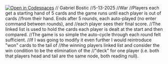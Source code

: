 [![Open in Codespaces](https://classroom.github.com/assets/launch-codespace-2972f46106e565e64193e422d61a12cf1da4916b45550586e14ef0a7c637dd04.svg)](https://classroom.github.com/open-in-codespaces?assignment_repo_id=19523281)
    // Gabriel Bostic
    //5-13-2025
    //War
    //Players each get a starting hand of 5 cards and the game runs until each player is out of cards
    //from their hand. Ends after 5 rounds, each auto-played (no enter command between rounds), and 
    //each player sees their final score.
    //The linked list is used to hold the cards each player is dealt at the start and then compared.
    //The game is so simple the auto-cycle through each round felt sufficient.
    //If I was going to modify it even further I would reintroduce "won" cards to the tail of
    //the winning players linked list and consider the win condition to be the elimination of the 
    //"deck" for one player (i.e. both that players head and tail are the same node, both reading null).
